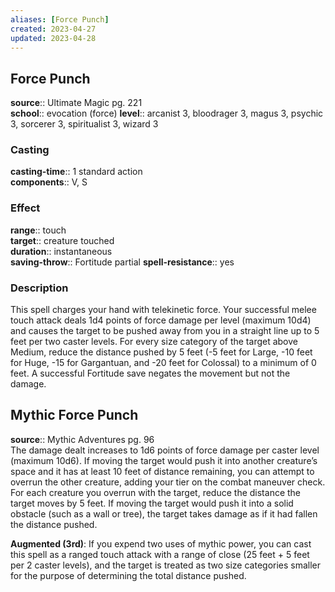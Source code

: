 ```yaml
---
aliases: [Force Punch]
created: 2023-04-27
updated: 2023-04-28
---
```


## Force Punch

**source**:: Ultimate Magic pg. 221  
**school**:: evocation (force)
**level**:: arcanist 3, bloodrager 3, magus 3, psychic 3, sorcerer 3, spiritualist 3, wizard 3

### Casting

**casting-time**:: 1 standard action  
**components**:: V, S

### Effect

**range**:: touch  
**target**:: creature touched  
**duration**:: instantaneous  
**saving-throw**:: Fortitude partial
**spell-resistance**:: yes

### Description

This spell charges your hand with telekinetic force. Your successful melee touch attack deals 1d4 points of force damage per level (maximum 10d4) and causes the target to be pushed away from you in a straight line up to 5 feet per two caster levels. For every size category of the target above Medium, reduce the distance pushed by 5 feet (-5 feet for Large, -10 feet for Huge, -15 for Gargantuan, and -20 feet for Colossal) to a minimum of 0 feet. A successful Fortitude save negates the movement but not the damage.

## Mythic Force Punch

**source**:: Mythic Adventures pg. 96  
The damage dealt increases to 1d6 points of force damage per caster level (maximum 10d6). If moving the target would push it into another creature’s space and it has at least 10 feet of distance remaining, you can attempt to overrun the other creature, adding your tier on the combat maneuver check. For each creature you overrun with the target, reduce the distance the target moves by 5 feet. If moving the target would push it into a solid obstacle (such as a wall or tree), the target takes damage as if it had fallen the distance pushed.  
  
**Augmented (3rd)**: If you expend two uses of mythic power, you can cast this spell as a ranged touch attack with a range of close (25 feet + 5 feet per 2 caster levels), and the target is treated as two size categories smaller for the purpose of determining the total distance pushed.
